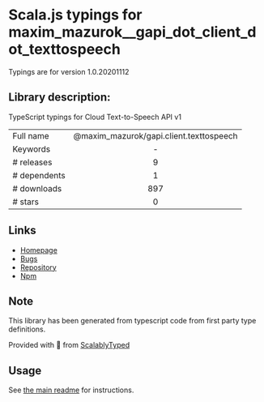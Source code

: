 
# Scala.js typings for maxim_mazurok__gapi_dot_client_dot_texttospeech

Typings are for version 1.0.20201112

## Library description:
TypeScript typings for Cloud Text-to-Speech API v1

|                    |                 |
| ------------------ | :-------------: |
| Full name          | @maxim_mazurok/gapi.client.texttospeech |
| Keywords           | - |
| # releases         | 9 |
| # dependents       | 1 |
| # downloads        | 897 |
| # stars            | 0 |

## Links
- [Homepage](https://github.com/Maxim-Mazurok/google-api-typings-generator#readme)
- [Bugs](https://github.com/Maxim-Mazurok/google-api-typings-generator/issues)
- [Repository](https://github.com/Maxim-Mazurok/google-api-typings-generator)
- [Npm](https://www.npmjs.com/package/%40maxim_mazurok%2Fgapi.client.texttospeech)
    


## Note
This library has been generated from typescript code from first party type definitions.

Provided with :purple_heart: from [ScalablyTyped](https://github.com/oyvindberg/ScalablyTyped)

## Usage
See [the main readme](../../readme.md) for instructions.


